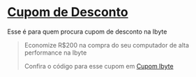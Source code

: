 # [Cupom de Desconto](https://github.com/CupomDeDesconto/Promocoes/blob/main/README.md)
Esse é para quem procura cupom de desconto na Ibyte
<blockquote cite="https://asasdodesconto.com/mais-ofertas/economize-rs200-na-compra-do-seu-computador-de-alta-performance-na-ibyte-17077"><p>Economize R$200 na compra do seu computador de alta performance na Ibyte</p><footer>Confira o código para esse cupom em <a href="https://asasdodesconto.com/mais-ofertas/economize-rs200-na-compra-do-seu-computador-de-alta-performance-na-ibyte-17077">Cupom Ibyte</a></footer></blockquote>